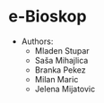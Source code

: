# e-Bioskop

* Authors:
	* Mladen Stupar
	* Saša Mihajlica
	* Branka Pekez
	* Milan Maric
	* Jelena Mijatovic
